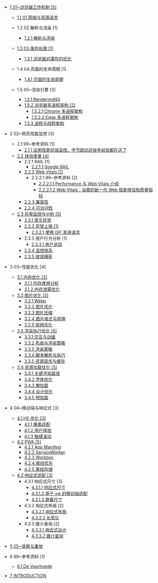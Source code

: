   - [1 01~浏览器工作机制 [5]](/01~浏览器工作机制/README.md)
    - [1.1 01.网络与资源请求](/01~浏览器工作机制/01.网络与资源请求/README.md)
      
    - 1.2 02.解析与渲染 [1]
      - [1.2.1 解析与渲染](/01~浏览器工作机制/02.解析与渲染/解析与渲染.md)
    - [1.3 03.事件处理 [1]](/01~浏览器工作机制/03.事件处理/README.md)
      - [1.3.1 浏览器对事件的优化](/01~浏览器工作机制/03.事件处理/浏览器对事件的优化.md)
    - 1.4 04.页面的生命周期 [1]
      - [1.4.1 页面的生命周期](/01~浏览器工作机制/04.页面的生命周期/页面的生命周期.md)
    - 1.5 05~渲染引擎 [3]
      - [1.5.1 RenderingNG](/01~浏览器工作机制/05~渲染引擎/RenderingNG.md)
      - [1.5.2 浏览器多进程架构 [2]](/01~浏览器工作机制/05~渲染引擎/浏览器多进程架构/README.md)
        - [1.5.2.1 Chrome 多进程架构](/01~浏览器工作机制/05~渲染引擎/浏览器多进程架构/Chrome%20多进程架构.md)
        - [1.5.2.2 Edge 多进程架构](/01~浏览器工作机制/05~渲染引擎/浏览器多进程架构/Edge%20多进程架构.md)
      - [1.5.3 进程与线程架构](/01~浏览器工作机制/05~渲染引擎/进程与线程架构.md)
  - 2 02~网页性能监控 [3]
    - 2.1 99~参考资料 [1]
      - [2.1.1 应用性能前端监控，字节跳动这些年经验都在这了](/02~网页性能监控/99~参考资料/2021-应用性能前端监控，字节跳动这些年经验都在这了.md)
    - [2.2 体验度量 [4]](/02~网页性能监控/体验度量/README.md)
      - 2.2.1 RAIL [1]
        - [2.2.1.1 Google RAIL](/02~网页性能监控/体验度量/RAIL/Google%20RAIL.md)
      - [2.2.2 Web Vitals [1]](/02~网页性能监控/体验度量/Web%20Vitals/README.md)
        - 2.2.2.1 99~参考资料 [2]
          - [2.2.2.1.1 Performance 与 Web Vitals 介绍](/02~网页性能监控/体验度量/Web%20Vitals/99~参考资料/2020-Performance%20与%20Web%20Vitals%20介绍.md)
          - [2.2.2.1.2 Web Vitals：谷歌的新一代 Web 性能体验和质量指标](/02~网页性能监控/体验度量/Web%20Vitals/99~参考资料/2021-Web%20Vitals：谷歌的新一代%20Web%20性能体验和质量指标.md)
      - [2.2.3 兼容性](/02~网页性能监控/体验度量/兼容性.md)
      - [2.2.4 可访问性](/02~网页性能监控/体验度量/可访问性.md)
    - [2.3 异常监控与分析 [5]](/02~网页性能监控/异常监控与分析/README.md)
      - [2.3.1 常见异常](/02~网页性能监控/异常监控与分析/常见异常.md)
      - [2.3.2 异常上报 [1]](/02~网页性能监控/异常监控与分析/异常上报/README.md)
        - [2.3.2.1 使用 GIF 发送请求](/02~网页性能监控/异常监控与分析/异常上报/使用%20GIF%20发送请求.md)
      - 2.3.3 用户行为分析 [1]
        - [2.3.3.1 用户追踪](/02~网页性能监控/异常监控与分析/用户行为分析/用户追踪.md)
      - [2.3.4 监控体系](/02~网页性能监控/异常监控与分析/监控体系.md)
      - [2.3.5 错误捕获](/02~网页性能监控/异常监控与分析/错误捕获.md)
  - 3 03~性能优化 [4]
    - [3.1 内存优化 [2]](/03~性能优化/内存优化/README.md)
      - [3.1.1 内存使用分析](/03~性能优化/内存优化/内存使用分析.md)
      - [3.1.2 内存泄露优化](/03~性能优化/内存优化/内存泄露优化.md)
    - [3.2 图片优化 [5]](/03~性能优化/图片优化/README.md)
      - [3.2.1 Webp](/03~性能优化/图片优化/Webp.md)
      - [3.2.2 图片优化](/03~性能优化/图片优化/图片优化.md)
      - [3.2.3 图片压缩](/03~性能优化/图片优化/图片压缩.md)
      - [3.2.4 图片格式与转换](/03~性能优化/图片优化/图片格式与转换.md)
      - [3.2.5 视频优化](/03~性能优化/图片优化/视频优化.md)
    - [3.3 渲染执行优化 [5]](/03~性能优化/渲染执行优化/README.md)
      - [3.3.1 交互与动画](/03~性能优化/渲染执行优化/交互与动画.md)
      - [3.3.2 布局与渲染策略](/03~性能优化/渲染执行优化/布局与渲染策略.md)
      - [3.3.3 渲染策略](/03~性能优化/渲染执行优化/渲染策略.md)
      - [3.3.4 脚本解析与执行](/03~性能优化/渲染执行优化/脚本解析与执行.md)
      - [3.3.5 资源请求与缓存](/03~性能优化/渲染执行优化/资源请求与缓存.md)
    - [3.4 资源加载优化 [5]](/03~性能优化/资源加载优化/README.md)
      - [3.4.1 关键渲染路径](/03~性能优化/资源加载优化/关键渲染路径.md)
      - [3.4.2 字体优化](/03~性能优化/资源加载优化/字体优化.md)
      - [3.4.3 懒加载](/03~性能优化/资源加载优化/懒加载.md)
      - [3.4.4 设计优化](/03~性能优化/资源加载优化/设计优化.md)
      - [3.4.5 预加载](/03~性能优化/资源加载优化/预加载.md)
  - 4 04~移动端与响应式 [3]
    - [4.1 H5 优化 [3]](/04~移动端与响应式/H5%20优化/README.md)
      - [4.1.1 像素适配](/04~移动端与响应式/H5%20优化/像素适配.md)
      - [4.1.2 用户体验](/04~移动端与响应式/H5%20优化/用户体验.md)
      - [4.1.3 触摸滚动](/04~移动端与响应式/H5%20优化/触摸滚动.md)
    - [4.2 PWA [5]](/04~移动端与响应式/PWA/README.md)
      - [4.2.1 App Manifest](/04~移动端与响应式/PWA/App%20Manifest.md)
      - [4.2.2 ServiceWorker](/04~移动端与响应式/PWA/ServiceWorker.md)
      - [4.2.3 Workbox](/04~移动端与响应式/PWA/Workbox.md)
      - [4.2.4 离线优先](/04~移动端与响应式/PWA/离线优先.md)
      - [4.2.5 离线存储](/04~移动端与响应式/PWA/离线存储.md)
    - [4.3 响应式适配 [3]](/04~移动端与响应式/响应式适配/README.md)
      - 4.3.1 响应式尺寸 [3]
        - [4.3.1.1 响应式尺寸](/04~移动端与响应式/响应式适配/响应式尺寸/响应式尺寸.md)
        - [4.3.1.2 基于 vw 的移动端适配](/04~移动端与响应式/响应式适配/响应式尺寸/基于%20vw%20的移动端适配.md)
        - [4.3.1.3 屏幕尺寸](/04~移动端与响应式/响应式适配/响应式尺寸/屏幕尺寸.md)
      - 4.3.2 响应式布局 [2]
        - [4.3.2.1 响应式布局](/04~移动端与响应式/响应式适配/响应式布局/响应式布局.md)
        - [4.3.2.2 长宽比](/04~移动端与响应式/响应式适配/响应式布局/长宽比.md)
      - 4.3.3 媒介查询 [2]
        - [4.3.3.1 响应式设计](/04~移动端与响应式/响应式适配/媒介查询/响应式设计.md)
        - [4.3.3.2 媒介查询](/04~移动端与响应式/响应式适配/媒介查询/媒介查询.md)
  - [5 05~录屏与重放](/05~录屏与重放/README.md)
    
  - 6 99~参考资料 [1]
    - [6.1 De Voorhoede](/99~参考资料/De%20Voorhoede.md)
  - [7 INTRODUCTION](/INTRODUCTION.md)